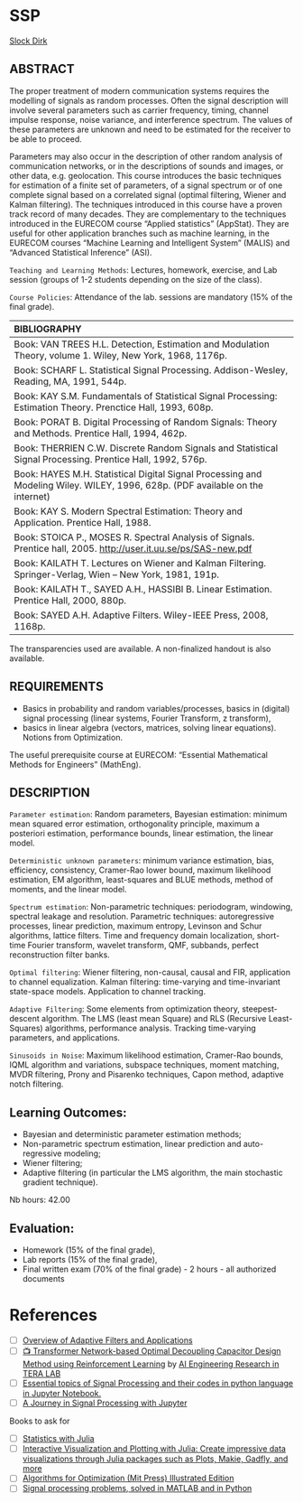 # SSP

[Slock Dirk](https://www.eurecom.fr/en/people/slock-dirk)

## ABSTRACT

The proper treatment of modern communication systems requires the modelling of signals as random processes. Often the signal description will involve several parameters such as carrier frequency, timing, channel impulse response, noise variance, and interference spectrum. The values of these parameters are unknown and need to be estimated for the receiver to be able to proceed.

Parameters may also occur in the description of other random analysis of communication networks, or in the descriptions of sounds and images, or other data, e.g. geolocation. This course introduces the basic techniques for estimation of a finite set of parameters, of a signal spectrum or of one complete signal based on a correlated signal (optimal filtering, Wiener and Kalman filtering). The techniques introduced in this course have a proven track record of many decades. They are complementary to the techniques introduced in the EURECOM course “Applied statistics” (AppStat). They are useful for other application branches such as machine learning, in the EURECOM courses “Machine Learning and Intelligent System” (MALIS) and “Advanced Statistical Inference” (ASI).

`Teaching and Learning Methods`: Lectures, homework, exercise, and Lab session (groups of 1-2 students depending on the size of the class).

`Course Policies`: Attendance of the lab. sessions are mandatory (15% of the final grade).

| BIBLIOGRAPHY |
|:-| 
| Book: VAN TREES H.L. Detection, Estimation and Modulation Theory, volume 1. Wiley, New York, 1968, 1176p.                    |
| Book: SCHARF L. Statistical Signal Processing. Addison-Wesley, Reading, MA, 1991, 544p.                                      |
| Book: KAY S.M. Fundamentals of Statistical Signal Processing: Estimation Theory. Prenctice Hall, 1993, 608p.                 |
| Book: PORAT B. Digital Processing of Random Signals: Theory and Methods. Prentice Hall, 1994, 462p.                          |
| Book: THERRIEN C.W. Discrete Random Signals and Statistical Signal Processing. Prentice Hall, 1992, 576p.                    |
| Book: HAYES M.H. Statistical Digital Signal Processing and Modeling Wiley. WILEY, 1996, 628p. (PDF available on the internet)|
| Book: KAY S. Modern Spectral Estimation: Theory and Application. Prentice Hall, 1988.                                        |
| Book: STOICA P., MOSES R. Spectral Analysis of Signals. Prentice hall, 2005. http://user.it.uu.se/ps/SAS-new.pdf             |
| Book: KAILATH T. Lectures on Wiener and Kalman Filtering. Springer-Verlag, Wien – New York, 1981, 191p.                      |
| Book: KAILATH T., SAYED A.H., HASSIBI B. Linear Estimation. Prentice Hall, 2000, 880p.                                       |
| Book: SAYED A.H. Adaptive Filters. Wiley-IEEE Press, 2008, 1168p.                                                            |

The transparencies used are available. A non-finalized handout is also available.

## REQUIREMENTS

  - Basics in probability and random variables/processes, basics in (digital) signal processing (linear systems, Fourier Transform, z transform), 
  - basics in linear algebra (vectors, matrices, solving linear equations). Notions from Optimization. 
  
  The useful prerequisite course at EURECOM: “Essential Mathematical Methods for Engineers” (MathEng).

## DESCRIPTION

`Parameter estimation`: Random parameters, Bayesian estimation: minimum mean squared error estimation, orthogonality principle, maximum a posteriori estimation, performance bounds, linear estimation, the linear model. 

`Deterministic unknown parameters`: minimum variance estimation, bias, efficiency, consistency, Cramer-Rao lower bound, maximum likelihood estimation, EM algorithm, least-squares and BLUE methods, method of moments, and the linear model.

`Spectrum estimation`: Non-parametric techniques: periodogram, windowing, spectral leakage and resolution. Parametric techniques: autoregressive processes, linear prediction, maximum entropy, Levinson and Schur algorithms, lattice filters. Time and frequency domain localization, short-time Fourier transform, wavelet transform, QMF, subbands, perfect reconstruction filter banks.

`Optimal filtering`: Wiener filtering, non-causal, causal and FIR, application to channel equalization. Kalman filtering: time-varying and time-invariant state-space models. Application to channel tracking.

`Adaptive Filtering`: Some elements from optimization theory, steepest-descent algorithm. The LMS (least mean Square) and RLS (Recursive Least-Squares) algorithms, performance analysis. Tracking time-varying parameters, and applications.

`Sinusoids in Noise`: Maximum likelihood estimation, Cramer-Rao bounds, IQML algorithm and variations, subspace techniques, moment matching, MVDR filtering, Prony and Pisarenko techniques, Capon method, adaptive notch filtering.

## Learning Outcomes:

- Bayesian and deterministic parameter estimation methods;
- Non-parametric spectrum estimation, linear prediction and auto-regressive modeling;
- Wiener filtering;
- Adaptive filtering (in particular the LMS algorithm, the main stochastic gradient technique).

Nb hours: 42.00

## Evaluation: 

- Homework (15% of the final grade),
- Lab reports (15% of the final grade),
- Final written exam (70% of the final grade) - 2 hours - all authorized documents

# References

- [ ] [Overview of Adaptive Filters and Applications](https://www.mathworks.com/help/dsp/ug/overview-of-adaptive-filters-and-applications.html)
- [ ] [:tv: Transformer Network-based Optimal Decoupling Capacitor Design Method using Reinforcement Learning](https://www.youtube.com/playlist?list=PLv7izQ1itK4XHQ_SF0NIgMi0VTE6Ph6yp) by [AI Engineering Research in TERA LAB](https://www.youtube.com/@terakaist2011)
- [ ] [Essential topics of Signal Processing and their codes in python language in Jupyter Notebook.](https://github.com/alirezap94/Signal_Processing_Course)
- [ ] [A Journey in Signal Processing with Jupyter](https://perso.esiee.fr/~bercherj/Lectures_SignalProcessing/)

Books to ask for
- [ ] [Statistics with Julia](https://www.amazon.com/Statistics-Julia-Fundamentals-Artificial-Intelligence/dp/3030709000)
- [ ] [Interactive Visualization and Plotting with Julia: Create impressive data visualizations through Julia packages such as Plots, Makie, Gadfly, and more](https://www.amazon.com/Interactive-Visualization-Plotting-Julia-visualizations/dp/1801810516)
- [ ] [Algorithms for Optimization (Mit Press) Illustrated Edition](https://www.amazon.com/Algorithms-Optimization-Press-Mykel-Kochenderfer/dp/0262039427)
- [ ] [Signal processing problems, solved in MATLAB and in Python](https://www.udemy.com/course/signal-processing/)
